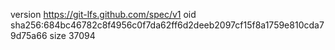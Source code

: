 version https://git-lfs.github.com/spec/v1
oid sha256:684bc46782c8f4956c0f7da62ff6d2deeb2097cf15f8a1759e810cda79d75a66
size 37094

